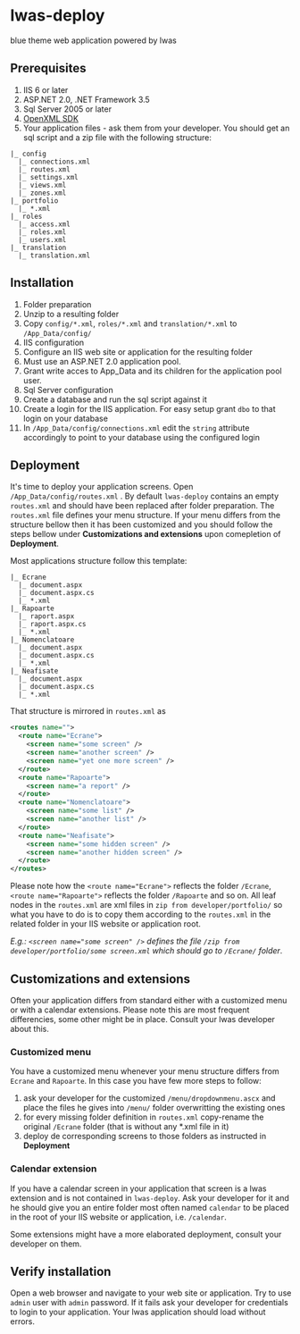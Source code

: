 # lwas-deploy
blue theme web application powered by lwas

## Prerequisites
1. IIS 6 or later
2. ASP.NET 2.0, .NET Framework 3.5
3. Sql Server 2005 or later
4. [OpenXML SDK](http://www.microsoft.com/en-us/download/details.aspx?id=30425)
5. Your application files - ask them from your developer. You should get an sql script and a zip file with the following structure:
```
|_ config
  |_ connections.xml
  |_ routes.xml
  |_ settings.xml
  |_ views.xml
  |_ zones.xml
|_ portfolio
  |_ *.xml
|_ roles
  |_ access.xml
  |_ roles.xml
  |_ users.xml
|_ translation
  |_ translation.xml
```

## Installation
1. Folder preparation
  1. Unzip to a resulting folder
  2. Copy `config/*.xml`, `roles/*.xml` and `translation/*.xml` to `/App_Data/config/`
2. IIS configuration
  1. Configure an IIS web site or application for the resulting folder
  2. Must use an ASP.NET 2.0 application pool. 
  3. Grant write acces to App_Data and its children for the application pool user.
3. Sql Server configuration
  1. Create a database and run the sql script against it  
  2. Create a login for the IIS application. For easy setup grant `dbo` to that login on your database
  3. In `/App_Data/config/connections.xml` edit the `string` attribute accordingly to point to your database using the configured login

## Deployment
It's time to deploy your application screens.
Open `/App_Data/config/routes.xml` . By default `lwas-deploy` contains an empty `routes.xml` and should have been replaced after folder preparation.
The `routes.xml` file defines your menu structure. If your menu differs from the structure bellow then it has been customized and you should follow the steps bellow under **Customizations and extensions** upon comepletion of **Deployment**.

Most applications structure follow this template:
```
|_ Ecrane
  |_ document.aspx
  |_ document.aspx.cs
  |_ *.xml
|_ Rapoarte
  |_ raport.aspx
  |_ raport.aspx.cs
  |_ *.xml
|_ Nomenclatoare
  |_ document.aspx
  |_ document.aspx.cs
  |_ *.xml
|_ Neafisate
  |_ document.aspx
  |_ document.aspx.cs
  |_ *.xml
```
That structure is mirrored in `routes.xml` as
```xml
<routes name="">
  <route name="Ecrane">
    <screen name="some screen" />
    <screen name="another screen" />
    <screen name="yet one more screen" />
  </route>
  <route name="Rapoarte">
    <screen name="a report" />
  </route>
  <route name="Nomenclatoare">
    <screen name="some list" />
    <screen name="another list" />
  </route>
  <route name="Neafisate">
    <screen name="some hidden screen" />
    <screen name="another hidden screen" />
  </route>
</routes>
```

Please note how the `<route name="Ecrane">` reflects the folder `/Ecrane`, `<route name="Rapoarte">` reflects the folder `/Rapoarte` and so on.
All leaf nodes in the `routes.xml` are xml files in `zip from developer/portfolio/` so what you have to do is to copy them according to the `routes.xml` in the related folder in your IIS website or application root. 

_E.g.: `<screen name="some screen" />` defines the file `/zip from developer/portfolio/some screen.xml` which should go to `/Ecrane/` folder_.

## Customizations and extensions
Often your application differs from standard either with a customized menu or with a calendar extensions.
Please note this are most frequent differencies, some other might be in place. Consult your lwas developer about this.

### Customized menu 
You have a customized menu whenever your menu structure differs from `Ecrane` and `Rapoarte`. In this case you have few more steps to follow:

1. ask your developer for the customized `/menu/dropdownmenu.ascx` and place the files he gives into `/menu/` folder overwritting the existing ones
2. for every missing folder definition in `routes.xml` copy-rename the original `/Ecrane` folder (that is without any *.xml file in it)
3. deploy de corresponding screens to those folders as instructed in **Deployment**
 
### Calendar extension
If you have a calendar screen in your application that screen is a lwas extension and is not contained in `lwas-deploy`.
Ask your developer for it and he should give you an entire folder most often named `calendar` to be placed in the root of your IIS website or application, i.e. `/calendar`.

Some extensions might have a more elaborated deployment, consult your developer on them.

## Verify installation
Open a web browser and navigate to your web site or application.
Try to use `admin` user with `admin` password. If it fails ask your developer for credentials to login to your application.
Your lwas application should load without errors.


